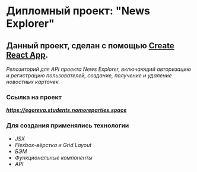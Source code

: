 # Дипломный проект: "News Explorer"

## Данный проект, сделан с помощью [Create React App](https://github.com/facebook/create-react-app).

*Репозиторий для API проекта News Explorer, включающий авторизацию и регистрацию пользователей, создание, получение и удаление новостных карточек.*

### Ссылка на проект
***https://egoreva.students.nomoreparties.space***

### Для создания применялись технологии
+ *JSX*
+ *Flexbox-вёрстка и Grid Layout*
+ *БЭМ*
+ *Функциональные компоненты*
+ *API*
